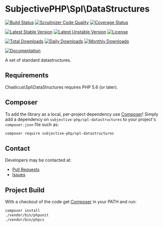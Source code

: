 # SubjectivePHP\Spl\DataStructures

[![Build Status](https://travis-ci.org/subjective-php/spl-datastructures-php.svg?branch=master)](https://travis-ci.org/subjective-php/spl-datastructures-php)
[![Scrutinizer Code Quality](https://scrutinizer-ci.com/g/subjective-php/spl-datastructures-php/badges/quality-score.png?b=master)](https://scrutinizer-ci.com/g/subjective-php/spl-datastructures-php/?branch=master)
[![Coverage Status](https://coveralls.io/repos/github/subjective-php/spl-datastructures-php/badge.svg?branch=master)](https://coveralls.io/github/subjective-php/spl-datastructures-php?branch=master)

[![Latest Stable Version](https://poser.pugx.org/subjective-php/spl-datastructures/v/stable)](https://packagist.org/packages/subjective-php/spl-datastructures)
[![Latest Unstable Version](https://poser.pugx.org/subjective-php/spl-datastructures/v/unstable)](https://packagist.org/packages/subjective-php/spl-datastructures)
[![License](https://poser.pugx.org/subjective-php/spl-datastructures/license)](https://packagist.org/packages/subjective-php/spl-datastructures)

[![Total Downloads](https://poser.pugx.org/subjective-php/spl-datastructures/downloads)](https://packagist.org/packages/subjective-php/spl-datastructures)
[![Daily Downloads](https://poser.pugx.org/subjective-php/spl-datastructures/d/daily)](https://packagist.org/packages/subjective-php/spl-datastructures)
[![Monthly Downloads](https://poser.pugx.org/subjective-php/spl-datastructures/d/monthly)](https://packagist.org/packages/subjective-php/spl-datastructures)

[![Documentation](https://img.shields.io/badge/reference-phpdoc-blue.svg?style=flat)](http://pholio.herokuapp.com/subjective-php/spl-datastructures)

A set of standard datastructures.

## Requirements

Chadicus\Spl\DataStructures requires PHP 5.6 (or later).

## Composer
To add the library as a local, per-project dependency use [Composer](http://getcomposer.org)! Simply add a dependency on
`subjective-php/spl-datastructures` to your project's `composer.json` file such as:
```sh
composer require subjective-php/spl-datastructures
```
## Contact
Developers may be contacted at:

 * [Pull Requests](https://github.com/subjective-php/spl-datastructures-php/pulls)
 * [Issues](https://github.com/subjective-php/spl-datastructures-php/issues)

## Project Build
With a checkout of the code get [Composer](http://getcomposer.org) in your PATH and run:

```sh
composer install
./vendor/bin/phpunit
./vendor/bin/phpcs
```
